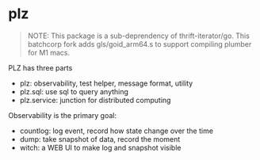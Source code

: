# plz

> NOTE: This package is a sub-deprendency of thrift-iterator/go. This batchcorp fork adds gls/goid_arm64.s to support compiling plumber for M1 macs.


PLZ has three parts

* plz: observability, test helper, message format, utility
* plz.sql: use sql to query anything
* plz.service: junction for distributed computing

Observability is the primary goal:

* countlog: log event, record how state change over the time
* dump: take snapshot of data, record the moment
* witch: a WEB UI to make log and snapshot visible